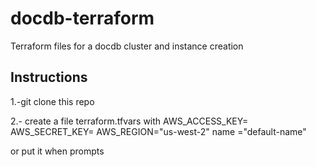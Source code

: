 # docdb-terraform
Terraform files for a docdb cluster and instance creation


## Instructions

1.-git clone this repo

2.- create a file terraform.tfvars
with 
AWS_ACCESS_KEY=<your-access-key>  
AWS_SECRET_KEY=<your-secret-key>
AWS_REGION="us-west-2"
name ="default-name"  

or put it when prompts 


